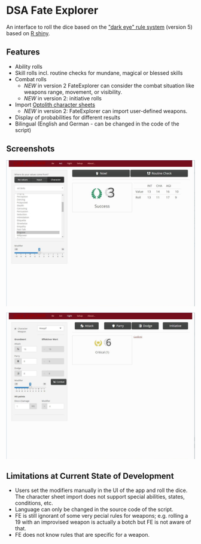 # DSA Fate Explorer

An interface to roll the dice based on the ["dark eye" rule system](https://ulisses-regelwiki.de/index.php/home.html) (version 5) based on [R shiny](https://shiny.rstudio.com/).


## Features

* Ability rolls
* Skill rolls incl. routine checks for mundane, magical or blessed skills
* Combat rolls
  * *NEW* in version 2 FateExplorer can consider the combat situation like weapons range, movement, or visibility.
  * *NEW* in version 2: initiative rolls
* Import [Optolith character sheets](https://optolith.app/en/)
  * *NEW* in version 2: FateExplorer can import user-defined weapons.
* Display of probabilities for different results
* Bilingual (English and German - can be changed in the code of the script)


## Screenshots

![Image of the skill roll tab](documentation/fe_screenshot_skill.jpg)

![Image of the combat roll tab](documentation/fe_screenshot_combat.jpg)



## Limitations at Current State of Development

* Users set the modifiers manually in the UI of the app and roll the dice. The character sheet import does not support special abilities, states, conditions, etc. 
* Language can only be changed in the source code of the script.
* FE is still ignorant of some very pecial rules for weapons; e.g. rolling a 19 with an improvised weapon is actually a botch but FE is not aware of that.
* FE does not know rules that are specific for a weapon.